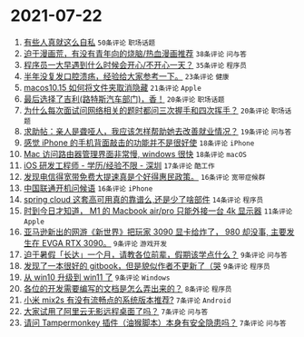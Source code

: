 # 2021-07-22

1. [有些人真就这么自私](https://www.v2ex.com/t/791013) `50条评论` `职场话题`
1. [迫于漫画荒，有没有青年向的烧脑/热血漫画推荐](https://www.v2ex.com/t/790967) `38条评论` `问与答`
1. [程序员一大早遇到什么时候会开心/不开心一天？](https://www.v2ex.com/t/790971) `35条评论` `程序员`
1. [半年没复发口腔溃疡，经验给大家参考一下。](https://www.v2ex.com/t/790992) `23条评论` `健康`
1. [macos10.15 如何将文件夹取消隐藏](https://www.v2ex.com/t/790981) `21条评论` `Apple`
1. [最后选择了吉利(路特斯汽车部门)，香！](https://www.v2ex.com/t/790988) `20条评论` `职场话题`
1. [为什么每次面试问网络相关的题时都问三次握手和四次挥手？](https://www.v2ex.com/t/790966) `20条评论` `职场话题`
1. [求助帖：亲人是聋哑人，我应该怎样帮助她去改善就业情况？](https://www.v2ex.com/t/791015) `19条评论` `问与答`
1. [感觉 iPhone 的手机背面敲击的功能并不是很好使](https://www.v2ex.com/t/790995) `18条评论` `iPhone`
1. [Mac 访问路由器管理界面非常慢, windows 很快](https://www.v2ex.com/t/790986) `18条评论` `macOS`
1. [iOS 研发工程师 - 学历/经验不限 - 深圳](https://www.v2ex.com/t/790968) `17条评论` `酷工作`
1. [发现电信得宽带免费大提速真是个好得惠民政策。](https://www.v2ex.com/t/791011) `16条评论` `宽带症候群`
1. [中国联通开机问候语](https://www.v2ex.com/t/790972) `16条评论` `iPhone`
1. [spring cloud 这套高可用真的靠谱么,还是少了啥部件](https://www.v2ex.com/t/790969) `14条评论` `程序员`
1. [时到今日才知道， M1 的 Macbook air/pro 只能外接一台 4k 显示器](https://www.v2ex.com/t/791020) `11条评论` `Apple`
1. [亚马逊新出的网游《新世界》把玩家 3090 显卡给炸了， 980 却没事, 主要发生在 EVGA RTX 3090。](https://www.v2ex.com/t/791008) `9条评论` `游戏开发`
1. [迫于暑假「长达」一个月，请教各位前辈，假期该学点什么？](https://www.v2ex.com/t/790997) `9条评论` `问与答`
1. [发现了一本很好的 gitbook，但是貌似作者不更新了（哭](https://www.v2ex.com/t/790994) `9条评论` `程序员`
1. [从 win10 升级到 win11 了](https://www.v2ex.com/t/790985) `9条评论` `Windows`
1. [各位的开发需要编写的文档是怎么弄出来的？](https://www.v2ex.com/t/790973) `8条评论` `程序员`
1. [小米 mix2s 有没有流畅点的系统版本推荐?](https://www.v2ex.com/t/791022) `7条评论` `Android`
1. [大家试用了阿里云无影远程桌面了吗？](https://www.v2ex.com/t/791019) `7条评论` `问与答`
1. [请问 Tampermonkey 插件（油猴脚本）本身有安全隐患吗？](https://www.v2ex.com/t/791018) `7条评论` `问与答`
